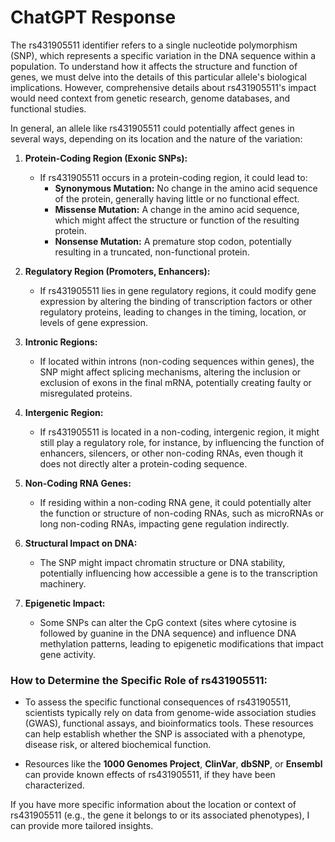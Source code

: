 # ChatGPT Response

The rs431905511 identifier refers to a single nucleotide polymorphism (SNP), which represents a specific variation in the DNA sequence within a population. To understand how it affects the structure and function of genes, we must delve into the details of this particular allele's biological implications. However, comprehensive details about rs431905511's impact would need context from genetic research, genome databases, and functional studies.

In general, an allele like rs431905511 could potentially affect genes in several ways, depending on its location and the nature of the variation:

1. **Protein-Coding Region (Exonic SNPs):**
   - If rs431905511 occurs in a protein-coding region, it could lead to:
     - **Synonymous Mutation:** No change in the amino acid sequence of the protein, generally having little or no functional effect.
     - **Missense Mutation:** A change in the amino acid sequence, which might affect the structure or function of the resulting protein.
     - **Nonsense Mutation:** A premature stop codon, potentially resulting in a truncated, non-functional protein.

2. **Regulatory Region (Promoters, Enhancers):**
   - If rs431905511 lies in gene regulatory regions, it could modify gene expression by altering the binding of transcription factors or other regulatory proteins, leading to changes in the timing, location, or levels of gene expression.

3. **Intronic Regions:**
   - If located within introns (non-coding sequences within genes), the SNP might affect splicing mechanisms, altering the inclusion or exclusion of exons in the final mRNA, potentially creating faulty or misregulated proteins.

4. **Intergenic Region:**
   - If rs431905511 is located in a non-coding, intergenic region, it might still play a regulatory role, for instance, by influencing the function of enhancers, silencers, or other non-coding RNAs, even though it does not directly alter a protein-coding sequence.

5. **Non-Coding RNA Genes:**
   - If residing within a non-coding RNA gene, it could potentially alter the function or structure of non-coding RNAs, such as microRNAs or long non-coding RNAs, impacting gene regulation indirectly.

6. **Structural Impact on DNA:**
   - The SNP might impact chromatin structure or DNA stability, potentially influencing how accessible a gene is to the transcription machinery.

7. **Epigenetic Impact:**
   - Some SNPs can alter the CpG context (sites where cytosine is followed by guanine in the DNA sequence) and influence DNA methylation patterns, leading to epigenetic modifications that impact gene activity.

### How to Determine the Specific Role of rs431905511:
- To assess the specific functional consequences of rs431905511, scientists typically rely on data from genome-wide association studies (GWAS), functional assays, and bioinformatics tools. These resources can help establish whether the SNP is associated with a phenotype, disease risk, or altered biochemical function.

- Resources like the **1000 Genomes Project**, **ClinVar**, **dbSNP**, or **Ensembl** can provide known effects of rs431905511, if they have been characterized.

If you have more specific information about the location or context of rs431905511 (e.g., the gene it belongs to or its associated phenotypes), I can provide more tailored insights.